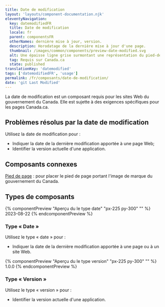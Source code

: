 ```yaml
---
title: Date de modification
layout: 'layouts/component-documentation.njk'
eleventyNavigation:
  key: datemodifiedFR
  title: Date de modification
  locale: fr
  parent: componentsFR
  otherNames: dernière mise à jour, version.
  description: Horodatage de la dernière mise à jour d'une page.
  thumbnail: /images/common/components/preview-date-modified.svg
  alt: Une épaisse ligne grise surmontant une représentation du pied-de-page représente le libellé pour la date de dernière mise à jour de la page.
  tag: Requis sur Canada.ca
  state: published
translationKey: 'datemodified'
tags: ['datemodifiedFR', 'usage']
permalink: /fr/composants/date-de-modification/
date: 'git Last Modified'
---
```


La date de modification est un composant requis pour les sites Web du gouvernement du Canada. Elle est sujette à des exigences spécifiques pour les pages Canada.ca.

## Problèmes résolus par la date de modification

Utilisez la date de modification pour :

- Indiquer la date de la dernière modification apportée à une page Web;
- Identifier la version actuelle d'une application.

<article class="bg-full-width bg-primary text-light pt-600 pb-300 my-600">
  <h2 class="mt-0">Composants connexes</h2>

<a href="{{ links.footer }}" class="link-light">Pied de page</a> : pour placer le pied de page portant l'image de marque du gouvernement du Canada.

</article>

## Types de composants

<div class="remove-empty-p">
<gcds-grid class="mb-300" columns="1fr" columns-tablet="1fr 2fr" align-items="start">
  {% componentPreview "Aperçu du le type date" "px-225 py-300" "" %}
  <gcds-date-modified>2023-08-22</gcds-date-modified>
  {% endcomponentPreview %}
  <div>
    <h3 class="mt-0">Type « Date »</h3>
    <p>Utilisez le type « date » pour :</p>
    <ul class="list-disc mb-300">
      <li>Indiquer la date de la dernière modification apportée à une page ou à un site Web.</li>
    </ul>
  </div>
</gcds-grid>

<gcds-grid columns="1fr" columns-tablet="1fr 2fr" align-items="start">
  {% componentPreview "Aperçu du le type version" "px-225 py-300" "" %}
  <gcds-date-modified type="version">1.0.0</gcds-date-modified>
  {% endcomponentPreview %}
  <div>
    <h3 class="mt-0">Type « Version »</h3>
    <p>Utilisez le type « version » pour :</p>
    <ul class="list-disc mb-300">
      <li>Identifier la version actuelle d'une application.</li>
    </ul>
  </div>
</gcds-grid>
</div>
